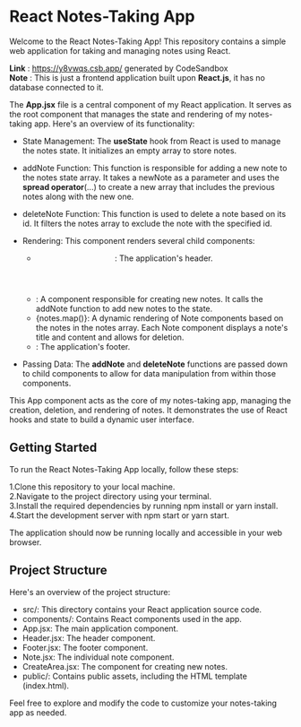 # React Notes-Taking App
Welcome to the React Notes-Taking App! This repository contains a simple web application for taking and managing notes using React.<br/>

**Link** : https://y8vwqs.csb.app/ generated by CodeSandbox<br/>
**Note** : This is just a frontend application built upon **React.js**, it has no database connected to it.<br/>

The **App.jsx** file is a central component of my React application. It serves as the root component that manages the state and rendering of my notes-taking app. Here's an overview of its functionality:
- State Management: The **useState** hook from React is used to manage the notes state. It initializes an empty array to store notes.
- addNote Function: This function is responsible for adding a new note to the notes state array. It takes a newNote as a parameter and uses the **spread operator**(...) to create a new array that includes the previous notes along with the new one.
- deleteNote Function: This function is used to delete a note based on its id. It filters the notes array to exclude the note with the specified id.
- Rendering: This component renders several child components:
  - <Header />: The application's header.
  - <CreateArea />: A component responsible for creating new notes. It calls the addNote function to add new notes to the state.
  - {notes.map()}: A dynamic rendering of Note components based on the notes in the notes array. Each Note component displays a note's title and content and          allows for deletion.
  - <Footer />: The application's footer.
  
- Passing Data: The **addNote** and **deleteNote** functions are passed down to child components to allow for data manipulation from within those components.

This App component acts as the core of my notes-taking app, managing the creation, deletion, and rendering of notes. It demonstrates the use of React hooks and state to build a dynamic user interface.

## Getting Started
To run the React Notes-Taking App locally, follow these steps:

1.Clone this repository to your local machine.<br/>
2.Navigate to the project directory using your terminal.<br/>
3.Install the required dependencies by running npm install or yarn install.<br/>
4.Start the development server with npm start or yarn start.

The application should now be running locally and accessible in your web browser.

## Project Structure
Here's an overview of the project structure:

- src/: This directory contains your React application source code.
- components/: Contains React components used in the app.
- App.jsx: The main application component.
- Header.jsx: The header component.
- Footer.jsx: The footer component.
- Note.jsx: The individual note component.
- CreateArea.jsx: The component for creating new notes.
- public/: Contains public assets, including the HTML template (index.html).

Feel free to explore and modify the code to customize your notes-taking app as needed.
